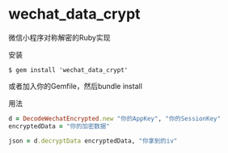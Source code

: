# wechat_data_crypt
微信小程序对称解密的Ruby实现

安装
```
$ gem install 'wechat_data_crypt'
```
或者加入你的Gemfile，然后bundle install

用法

```ruby
d = DecodeWechatEncrypted.new "你的AppKey", "你的SessionKey"
encryptedData = "你的加密数据"

json = d.decryptData encryptedData, "你拿到的iv"
```
